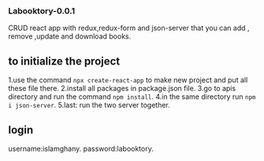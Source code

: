 ### Labooktory-0.0.1
CRUD react app with redux,redux-form and json-server that you can add , remove ,update and download books.

## to initialize the project
1.use the command `npx create-react-app` to make new project and put all these file there.
2.install all packages in package.json file.
3.go to apis directory and run the command `npm install`.
4.in the same directory run `npm i json-server`.
5.last: run the two server together.

## login
username:islamghany.
password:labooktory.
